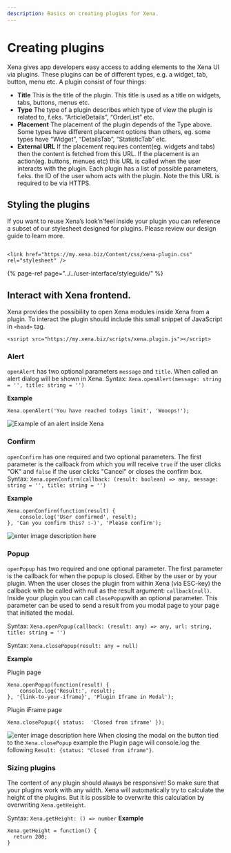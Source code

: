 ```yaml
---
description: Basics on creating plugins for Xena.
---
```


# Creating plugins

Xena gives app developers easy access to adding elements to the Xena UI via plugins. These plugins can be of different types, e.g. a widget, tab, button, menu etc. A plugin consist of four things:

* **Title** This is the title of the plugin. This title is used as a title on widgets, tabs, buttons, menus etc.
* **Type** The type of a plugin describes which type of view the plugin is related to, f.eks. “ArticleDetails”, “OrderList” etc.
* **Placement** The placement of the plugin depends of the Type above. Some types have different placement options than others, eg. some types have “Widget”, “DetailsTab”, “StatisticTab” etc.
* **External URL** 
   If the placement requires content\(eg. widgets and tabs\) then the content is fetched from this URL. If the placement is an action\(eg. buttons, menues etc\) this URL is called when the user interacts with the plugin. Each plugin has a list of possible parameters, f.eks. the ID of the user whom acts with the plugin. Note the this URL is required to be via HTTPS.

## Styling the plugins

If you want to reuse Xena’s look’n’feel inside your plugin you can reference a subset of our stylesheet designed for plugins. Please review our design guide to learn more.

```markup

<link href="https://my.xena.biz/Content/css/xena-plugin.css" rel="stylesheet" />
```

{% page-ref page="../../user-interface/styleguide/" %}

## Interact with Xena frontend.
Xena provides the possibility to open Xena modules inside Xena from a plugin. 
To interact the plugin should include this small snippet of JavaScript in `<head>` tag.

```markup
<script src="https://my.xena.biz/scripts/xena.plugin.js"></script>
```

### Alert
`openAlert` has two optional parameters `message` and `title`. When called an alert dialog will be shown in Xena.
Syntax: `Xena.openAlert(message: string = '', title: string = '')`

**Example**
```
Xena.openAlert('You have reached todays limit', 'Wooops!');
```
![Example of an alert inside Xena](https://i.imgur.com/8fxVOfu.png)

### Confirm
`openConfirm` has one required and two optional parameters. The first parameter is the callback from which you will receive `true` if the user clicks "OK" and `false` if the user clicks "Cancel" or closes the confirm box.
Syntax: `Xena.openConfirm(callback: (result: boolean) => any, message: string = '', title: string = '')`

**Example**
```
Xena.openConfirm(function(result) {
	console.log('User confirmed', result);
}, 'Can you confirm this? :-)', 'Please confirm');
```
![enter image description here](https://i.imgur.com/fUl3IGG.png)

### Popup
`openPopup` has two required and one optional parameter. The first parameter is the callback for when the popup is closed. Either by the user or by your plugin. When the user closes the plugin from within Xena (via ESC-key) the callback with be called with null as the result argument: `callback(null)`.
Inside your plugin you can call `closePopup`with an optional parameter. This parameter can be used to send a result from you modal page to your page that initiated the modal.

Syntax: `Xena.openPopup(callback: (result: any) => any, url: string, title: string = '')`

Syntax: `Xena.closePopup(result: any = null)`

**Example**

Plugin page
```
Xena.openPopup(function(result) {
	console.log('Result:', result);
}, '{link-to-your-iframe}', 'Plugin Iframe in Modal');
```
Plugin iFrame page
```
Xena.closePopup({ status:  'Closed from iframe' });
```
![enter image description here](https://i.imgur.com/dk9HbLS.png)
When closing the modal on the button tied to the `Xena.closePopup` example the Plugin page will console.log the following `Result: {status: "Closed from iframe"}`.

### Sizing plugins
The content of any plugin should always be responsive! So make sure that your plugins work with any width.
Xena will automatically try to calculate the height of the plugins. But it is possible to overwrite this calculation by overwriting `Xena.getHeight`.

Syntax: `Xena.getHeight: () => number`
**Example**
```
Xena.getHeight = function() {
  return 200;
}
```
